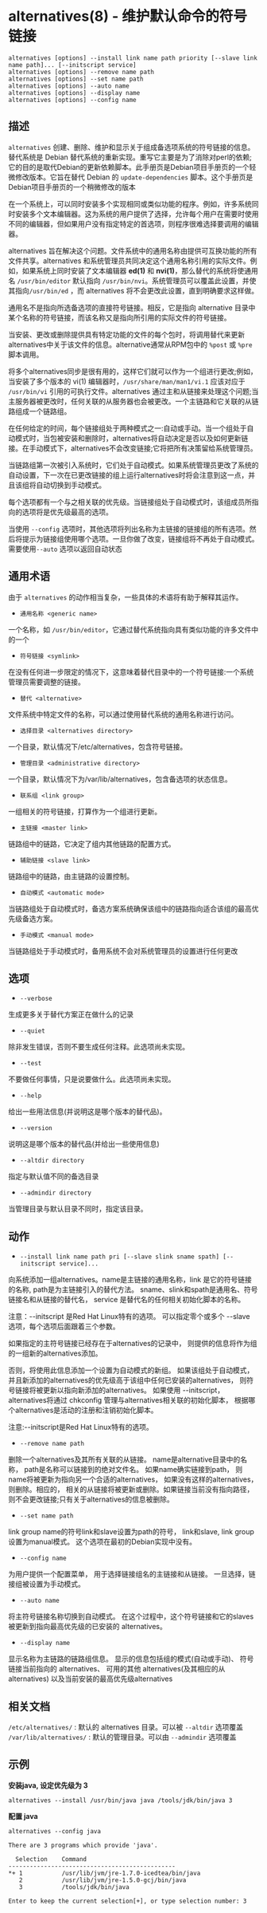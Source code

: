# alternatives(8) - 维护默认命令的符号链接

```
alternatives [options] --install link name path priority [--slave link name path]... [--initscript service]
alternatives [options] --remove name path
alternatives [options] --set name path
alternatives [options] --auto name
alternatives [options] --display name
alternatives [options] --config name
```

## 描述

`alternatives` 创建、删除、维护和显示关于组成备选项系统的符号链接的信息。替代系统是 Debian
替代系统的重新实现。重写它主要是为了消除对perl的依赖;它的目的是取代Debian的更新依赖脚本。此手册页是Debian项目手册页的一个轻微修改版本。它旨在替代 Debian
的 `update-dependencies` 脚本。这个手册页是Debian项目手册页的一个稍微修改的版本

在一个系统上，可以同时安装多个实现相同或类似功能的程序。例如，许多系统同时安装多个文本编辑器。这为系统的用户提供了选择，允许每个用户在需要时使用不同的编辑器，但如果用户没有指定特定的首选项，则程序很难选择要调用的编辑器。

alternatives 旨在解决这个问题。文件系统中的通用名称由提供可互换功能的所有文件共享。alternatives 和系统管理员共同决定这个通用名称引用的实际文件。例如，如果系统上同时安装了文本编辑器
**ed(1)** 和 **nvi(1)**，那么替代的系统将使通用名 `/usr/bin/editor` 默认指向 `/usr/bin/nvi`。系统管理员可以覆盖此设置，并使其指向`/usr/bin/ed`
，而 alternatives 将不会更改此设置，直到明确要求这样做。

通用名不是指向所选备选项的直接符号链接。相反，它是指向 alternative 目录中某个名称的符号链接，而该名称又是指向所引用的实际文件的符号链接。

当安装、更改或删除提供具有特定功能的文件的每个包时，将调用替代来更新alternatives中关于该文件的信息。alternative通常从RPM包中的 `%post` 或 `%pre` 脚本调用。

将多个alternatives同步是很有用的，这样它们就可以作为一个组进行更改;例如，当安装了多个版本的 vi(1) 编辑器时，`/usr/share/man/man1/vi.1` 应该对应于 `/usr/bin/vi`
引用的可执行文件。alternatives 通过主和从链接来处理这个问题;当主服务器被更改时，任何关联的从服务器也会被更改。一个主链路和它关联的从链路组成一个链路组。

在任何给定的时间，每个链接组处于两种模式之一:自动或手动。当一个组处于自动模式时，当包被安装和删除时，alternatives将自动决定是否以及如何更新链接。在手动模式下，alternatives不会改变链接;它将把所有决策留给系统管理员。

当链路组第一次被引入系统时，它们处于自动模式。如果系统管理员更改了系统的自动设置，下一次在已更改链接的组上运行alternatives时将会注意到这一点，并且该组将自动切换到手动模式。

每个选项都有一个与之相关联的优先级。当链接组处于自动模式时，该组成员所指向的选项将是优先级最高的选项。

当使用 `--config` 选项时，其他选项将列出名称为主链接的链接组的所有选项。然后将提示为链接组使用哪个选项。一旦你做了改变，链接组将不再处于自动模式。需要使用`--auto`
选项以返回自动状态

## 通用术语

由于 `alternatives` 的动作相当复杂，一些具体的术语将有助于解释其运作。

- `通用名称 <generic name>`

一个名称，如 `/usr/bin/editor`，它通过替代系统指向具有类似功能的许多文件中的一个

- `符号链接 <symlink>`

在没有任何进一步限定的情况下，这意味着替代目录中的一个符号链接:一个系统管理员需要调整的链接。

- `替代 <alternative>`

文件系统中特定文件的名称，可以通过使用替代系统的通用名称进行访问。

- `选择目录 <alternatives directory>`

一个目录，默认情况下/etc/alternatives，包含符号链接。

- `管理目录 <administrative directory>`

一个目录，默认情况下为/var/lib/alternatives，包含备选项的状态信息。

- `联系组 <link group>`

一组相关的符号链接，打算作为一个组进行更新。

- `主链接 <master link>`

链路组中的链路，它决定了组内其他链路的配置方式。

- `辅助链接 <slave link>`

链路组中的链路，由主链路的设置控制。

- `自动模式 <automatic mode>`

当链路组处于自动模式时，备选方案系统确保该组中的链路指向适合该组的最高优先级备选方案。

- `手动模式 <manual mode>`

当链路组处于手动模式时，备用系统不会对系统管理员的设置进行任何更改

## 选项

- `--verbose`

生成更多关于替代方案正在做什么的记录

- `--quiet`

除非发生错误，否则不要生成任何注释。此选项尚未实现。

- `--test`

不要做任何事情，只是说要做什么。此选项尚未实现。

- `--help`

给出一些用法信息(并说明这是哪个版本的替代品)。

- `--version`

说明这是哪个版本的替代品(并给出一些使用信息)

- `--altdir directory`

指定与默认值不同的备选目录

- `--admindir directory`

当管理目录与默认目录不同时，指定该目录。

## 动作

- `--install link name path pri [--slave slink sname spath] [--initscript service]...`

向系统添加一组alternatives。name是主链接的通用名称，link 是它的符号链接的名称, path是为主链接引入的替代方法。 sname、slink和spath是通用名、符号链接名和从链接的替代名，
service 是替代名的任何相关初始化脚本的名称。

注意：--initscript 是Red Hat Linux特有的选项。 可以指定零个或多个 --slave 选项，每个选项后面跟着三个参数。

如果指定的主符号链接已经存在于alternatives的记录中， 则提供的信息将作为组的一组新的alternatives添加。

否则，将使用此信息添加一个设置为自动模式的新组。 如果该组处于自动模式， 并且新添加的alternatives的优先级高于该组中任何已安装的alternatives，
则符号链接将被更新以指向新添加的alternatives。 如果使用 --initscript， alternatives将通过 chkconfig 管理与alternatives相关联的初始化脚本，
根据哪个alternatives是活动的注册和注销初始化脚本。

注意:--initscript是Red Hat Linux特有的选项。

- `--remove name path`

删除一个alternatives及其所有关联的从链接。 name是alternative目录中的名称， path是名称可以链接到的绝对文件名。 如果name确实链接到path，
则name将被更新为指向另一个合适的alternatives， 如果没有这样的alternatives，则删除。相应的， 相关的从链接将被更新或删除。如果链接当前没有指向路径，
则不会更改链接;只有关于alternatives的信息被删除。

- `--set name path`

link group name的符号link和slave设置为path的符号， link和slave, link group设置为manual模式。 这个选项在最初的Debian实现中没有。

- `--config name`

为用户提供一个配置菜单， 用于选择链接组名的主链接和从链接。 一旦选择，链接组被设置为手动模式。

- `--auto name`

将主符号链接名称切换到自动模式。 在这个过程中，这个符号链接和它的slaves被更新到指向最高优先级的已安装的 alternatives。

- `--display name`

显示名称为主链路的链路组信息。 显示的信息包括组的模式(自动或手动)、 符号链接当前指向的 alternatives、 可用的其他 alternatives(及其相应的从alternatives)
以及当前安装的最高优先级alternatives

## 相关文档

`/etc/alternatives/` : 默认的 alternatives 目录。可以被 `--altdir` 选项覆盖
`/var/lib/alternatives/` : 默认的管理目录。可以由 `--admindir` 选项覆盖

## 示例

**安装java, 设定优先级为 3**

```shell
alternatives --install /usr/bin/java java /tools/jdk/bin/java 3
```

**配置 java**

```shell
alternatives --config java
```

```
There are 3 programs which provide 'java'.

  Selection    Command
-----------------------------------------------
*+ 1           /usr/lib/jvm/jre-1.7.0-icedtea/bin/java
   2           /usr/lib/jvm/jre-1.5.0-gcj/bin/java
   3           /tools/jdk/bin/java

Enter to keep the current selection[+], or type selection number: 3
```
